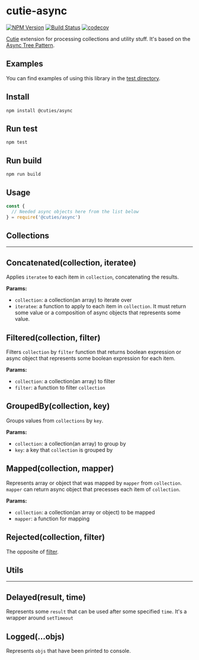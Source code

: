 # cutie-async

[![NPM Version](https://img.shields.io/npm/v/@cuties/async.svg)](https://npmjs.org/package/@cuties/async)
[![Build Status](https://travis-ci.org/Guseyn/cutie-async.svg?branch=master)](https://travis-ci.org/Guseyn/cutie-async)
[![codecov](https://codecov.io/gh/Guseyn/cutie-async/branch/master/graph/badge.svg)](https://codecov.io/gh/Guseyn/cutie-async) 

[Cutie](https://github.com/Guseyn/cutie) extension for processing collections and utility stuff. It's based on the [Async Tree Pattern](https://github.com/Guseyn/async-tree-patern/blob/master/Async_Tree_Patern.pdf).

## Examples

You can find examples of using this library in the [test directory](https://github.com/Guseyn/cutie-async/tree/master/test).

## Install

`npm install @cuties/async`

## Run test

`npm test`

## Run build

`npm run build`

## Usage

```js
const {
  // Needed async objects here from the list below
} = require('@cuties/async')
```

## Collections
------------------------------

## Concatenated(collection, iteratee)

Applies `iteratee` to each item in `collection`, concatenating the results.

**Params:**
* `collection`: a collection(an array) to iterate over
* `iteratee`: a function to apply to each item in `collection`. It must return some value or a composition of async objects that represents some value.

## Filtered(collection, filter)

Filters `collection` by `filter` function that returns boolean expression or async object that represents some boolean expression for each item.

**Params:**
* `collection`: a collection(an array) to filter
* `filter`: a function to filter `collection`

## GroupedBy(collection, key)

Groups values from `collections` by `key`.

**Params:**
* `collection`: a collection(an array) to group by
* `key`: a key that `collection` is grouped by

## Mapped(collection, mapper)

Represents array or object that was mapped by `mapper` from `collection`. `mapper` can return async object that precesses each item of `collection`.

**Params:**
* `collection`: a collection(an array or object) to be mapped
* `mapper`: a function for mapping

## Rejected(collection, filter)

The opposite of [filter](#filtered).

## Utils
------------------------------

## Delayed(result, time)

Represents some `result` that can be used after some specified `time`. It's a wrapper around `setTimeout`

## Logged(...objs)

Represents `objs` that have been printed to console.
